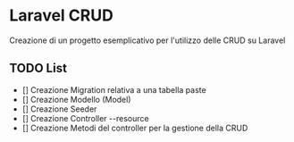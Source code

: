 # Laravel CRUD

Creazione di un progetto esemplicativo per l'utilizzo delle CRUD su Laravel

## TODO List
- [] Creazione Migration relativa a una tabella paste
- [] Creazione Modello (Model)
- [] Creazione Seeder
- [] Creazione Controller --resource
- [] Creazione Metodi del controller per la gestione della CRUD
